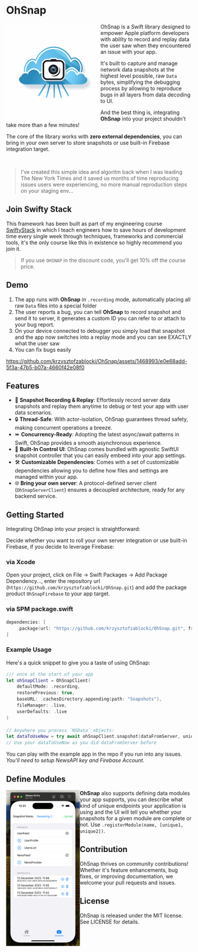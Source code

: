 # OhSnap

<img src='Resources/Icon.png' width='256' align="left">

OhSnap is a Swift library designed to empower Apple platform developers with ability to record and replay data the user saw when they encountered an issue with your app. 

It's built to capture and manage network data snapshots at the highest level possible, raw `Data` bytes, simplifying the debugging process by allowing to reproduce bugs in all layers from data decoding to UI. 

And the best thing is, integrating **OhSnap** into your project shouldn't take more than a few minutes!

The core of the library works with **zero external dependencies**, you can bring in your own server to store snapshots or use built-in Firebase integration target.

<br/>

> I've created this simple idea and algoritm back when I was leading The New York Times and it saved us months of time reproducing issues users were experiencing, no more manual reproduction steps on your staging env...

## Join Swifty Stack
This framework has been built as part of my engineering course [SwiftyStack](https://swiftystack.com/) in which I teach engineers how to save hours of development time every single week through techniques, frameworks and commercial tools, it's the only course like this in existence so highly recommend you join it. 

> If you use `OHSNAP` in the discount code, you'll get 10% off the course price.

## Demo
1. The app runs with **OhSnap** in `.recording` mode, automatically placing all raw `Data` files into a special folder
2. The user reports a bug, you can tell **OhSnap** to record snapshot and send it to server, it generates a custom ID you can refer to or attach to your bug report.
3. On your device connected to debugger you simply load that snapshot and the app now switches into a replay mode and you can see EXACTLY what the user saw
4. You can fix bugs easily

https://github.com/krzysztofzablocki/OhSnap/assets/1468993/e0e68add-5f3a-47b5-b07a-4660f42e08f0

## Features

- 🔄 **Snapshot Recording & Replay**: Effortlessly record server data snapshots and replay them anytime to debug or test your app with user data scenarios.
- 🔒 **Thread-Safe**: With actor-isolation, OhSnap guarantees thread safety, making concurrent operations a breeze.
- ⏩ **Concurrency-Ready**: Adopting the latest async/await patterns in Swift, OhSnap provides a smooth asynchronous experience.
- 📱 **Built-In Control UI**: OhSnap comes bundled with agnostic SwiftUI snapshot controller that you can easily embeed into your app settings.
- 🛠 **Customizable Dependencies**: Comes with a set of customizable dependencies allowing you to define how files and settings are managed within your app.
- 🌐 **Bring your own server**: A protocol-defined server client (`OhSnapServerClient`) ensures a decoupled architecture, ready for any backend service.

## Getting Started

Integrating OhSnap into your project is straightforward:

Decide whether you want to roll your own server integration or use built-in Firebase, if you decide to leverage Firebase:

### via Xcode

Open your project, click on File → Swift Packages → Add Package Dependency…, enter the repository url (`https://github.com/krzysztofzablocki/OhSnap.git`) and add the package product `OhSnapFirebase` to your app target.

### via SPM package.swift

```swift
dependencies: [
    .package(url: "https://github.com/krzysztofzablocki/OhSnap.git", from: "1.0.0"),
]
```

### Example Usage

Here's a quick snippet to give you a taste of using OhSnap:

```swift
/// once at the start of your app
let ohSnapClient = OhSnapClient(
    defaultMode: .recording,
    restorePrevious: true,
    baseURL: .cachesDirectory.appending(path: "Snapshots"),
    fileManager: .live,
    userDefaults: .live
)

// Anywhere you process `NSData` objects:
let dataToUseNow = try await ohSnapClient.snapshot(dataFromServer, uniqueIdentifier: "uniqueID")
// Use your dataToUseNow as you did dataFromServer before
```

You can play with the example app in the repo if you run into any issues. 
*You'll need to setup NewsAPI key and Firebase Account.*

## Define Modules

<img src='Resources/Modules.png' width='200' align="left">

**OhSnap** also supports defining data modules your app supports, you can describe what kind of unique endpoints your application is using and the UI will tell you whether your snapshots for a given module are complete or not. Use `.registerModule(name, [unique1, unique2])`.

## Contribution

OhSnap thrives on community contributions! Whether it's feature enhancements, bug fixes, or improving documentation, we welcome your pull requests and issues.

## License

OhSnap is released under the MIT license. See LICENSE for details.

